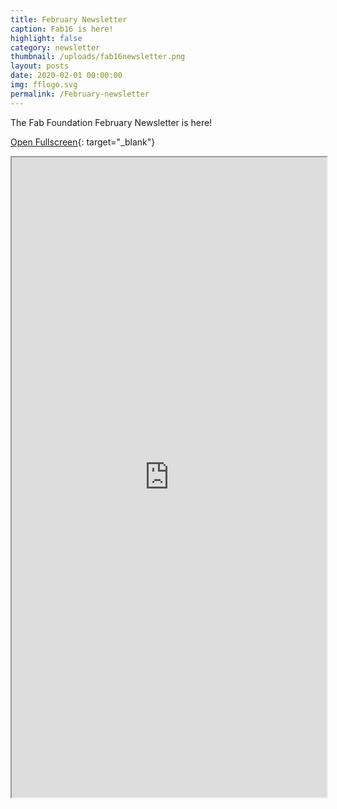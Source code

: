 ```yaml
---
title: February Newsletter
caption: Fab16 is here!
highlight: false
category: newsletter
thumbnail: /uploads/fab16newsletter.png
layout: posts
date: 2020-02-01 00:00:00
img: fflogo.svg
permalink: /February-newsletter
---
```


The Fab Foundation February Newsletter is here\!

[Open Fullscreen](https://mailchi.mp/fabfoundation.org/fab16-montral-is-here){: target="_blank"}

<iframe src="https://mailchi.mp/fabfoundation.org/fab16-montral-is-here" style="max-width: 1024px; width: 100%; margin: 0 auto; height: 1024px"></iframe>